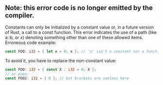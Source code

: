 ## Note: this error code is no longer emitted by the compiler.

Constants can only be initialized by a constant value or, in a future
version of Rust, a call to a const function. This error indicates the use
of a path (like a::b, or x) denoting something other than one of these
allowed items.
Erroneous code example:
```rust
const FOO: i32 = { let x = 0; x }; // 'x' isn't a constant nor a function!
```
To avoid it, you have to replace the non-constant value:
```rust
const FOO: i32 = { const X : i32 = 0; X };
// or even:
const FOO2: i32 = { 0 }; // but brackets are useless here
```
